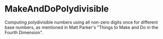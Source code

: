 # MakeAndDoPolydivisible
Computing polydivisible numbers using all non-zero digits once for different base numbers, as mentioned in Matt Parker's "Things to Make and Do in the Fourth Dimension".
